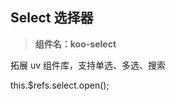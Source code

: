 ## Select 选择器

> **组件名：koo-select**

拓展 uv 组件库，支持单选、多选、搜索

<koo-select ref="select" v-model="value" multiple :options="options" label-key="label" value-key="value"/>

this.$refs.select.open();
